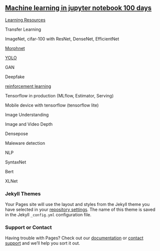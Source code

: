 ## [Machine learning in jupyter notebook 100 days](https://epadam.github.io/machine-learning-with-jupyter-notebook-100-days/)

[Learning Resources](learning_resources.md)

Transfer Learning

ImageNet, cifar-100 with ResNet, DenseNet, EfficientNet

[Morphnet](Morphnet.ipynb)

[YOLO](YOLO.ipynb)

GAN

Deepfake

[reinforcement learning](reinforcement_learning.ipynb)

Tensorflow in production (MLflow, Estimator, Serving)

Mobile device with tensorflow (tensorflow lite)

Image Understanding

Image and Video Depth 

Densepose

Maleware detection




NLP

SyntaxNet

Bert 

XLNet




### Jekyll Themes

Your Pages site will use the layout and styles from the Jekyll theme you have selected in your [repository settings](https://github.com/epadam/machine-learning-with-jupyter-notebook-100-days/settings). The name of this theme is saved in the Jekyll `_config.yml` configuration file.

### Support or Contact

Having trouble with Pages? Check out our [documentation](https://help.github.com/categories/github-pages-basics/) or [contact support](https://github.com/contact) and we’ll help you sort it out.
